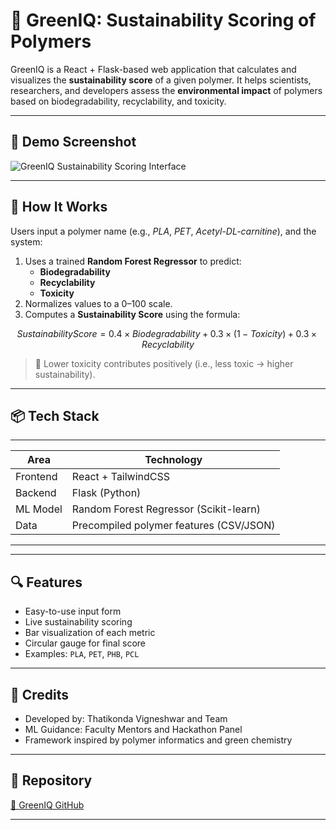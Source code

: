 
# 🌱 GreenIQ: Sustainability Scoring of Polymers

GreenIQ is a React + Flask-based web application that calculates and visualizes the **sustainability score** of a given polymer. It helps scientists, researchers, and developers assess the **environmental impact** of polymers based on biodegradability, recyclability, and toxicity.

---

## 📸 Demo Screenshot

![GreenIQ Sustainability Scoring Interface](./assets/greeniq_ui_screenshot.jpg)

---

## 🧠 How It Works

Users input a polymer name (e.g., *PLA*, *PET*, *Acetyl-DL-carnitine*), and the system:

1. Uses a trained **Random Forest Regressor** to predict:
   - **Biodegradability**
   - **Recyclability**
   - **Toxicity**
2. Normalizes values to a 0–100 scale.
3. Computes a **Sustainability Score** using the formula:

```math
Sustainability Score = 0.4 × Biodegradability + 0.3 × (1 - Toxicity) + 0.3 × Recyclability
```

> 🔄 Lower toxicity contributes positively (i.e., less toxic → higher sustainability).

---

## 📦 Tech Stack

--------------------------------------------------------
| Area       | Technology                              |
|------------|-----------------------------------------|
| Frontend   | React + TailwindCSS                     |
| Backend    | Flask (Python)                          |
| ML Model   | Random Forest Regressor (Scikit-learn)  |
| Data       | Precompiled polymer features (CSV/JSON) |
-------------------------------------------------------
---

## 🔍 Features

- Easy-to-use input form
- Live sustainability scoring
- Bar visualization of each metric
- Circular gauge for final score
- Examples: `PLA`, `PET`, `PHB`, `PCL`

---

## 🤝 Credits

- Developed by: Thatikonda Vigneshwar and Team
- ML Guidance: Faculty Mentors and Hackathon Panel
- Framework inspired by polymer informatics and green chemistry

---

## 📎 Repository

[🔗 GreenIQ GitHub](https://github.com/rahulmani-28/GreenIQ)

---


